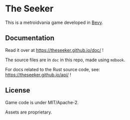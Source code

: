 # The Seeker

This is a metroidvania game developed in [Bevy](https://github.com/bevyengine/bevy).

## Documentation

Read it over at https://theseeker.github.io/doc/ !

The source files are in `doc` in this repo, made using `mdbook`.

For docs related to the Rust source code, see: https://theseeker.github.io/api/ !

## License

Game code is under MIT/Apache-2.

Assets are proprietary.
